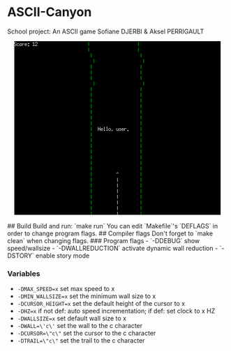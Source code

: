 # ASCII-Canyon
School project: An ASCII game
Sofiane DJERBI & Aksel PERRIGAULT
<p align="center">
  <img src="./demo.gif">
</p>
## Build
Build and run: `make run`
You can edit `Makefile`'s `DEFLAGS` in order to change program flags.
## Compiler flags
Don't forget to `make clean` when changing flags.
### Program flags
- `-DDEBUG` show speed/wallsize
- `-DWALLREDUCTION` activate dynamic wall reduction
- `-DSTORY` enable story mode

### Variables
- `-DMAX_SPEED=x` set max speed to x
- `-DMIN_WALLSIZE=x` set the minimum wall size to x
- `-DCURSOR_HEIGHT=x` set the default height of the cursor to x
- `-DHZ=x` if not def: auto speed incrementation; if def: set clock to x HZ
- `-DWALLSIZE=x` set default wall size to x
- `-DWALL=\'c\'` set the wall to the c character
- `-DCURSOR=\"c\"` set the cursor to the c character
- `-DTRAIL=\"c\"` set the trail to the c character
